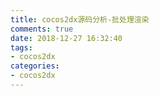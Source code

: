 ```yaml
---
title: cocos2dx源码分析-批处理渲染
comments: true
date: 2018-12-27 16:32:40
tags:
- cocos2dx
categories:
- cocos2dx
---
```

